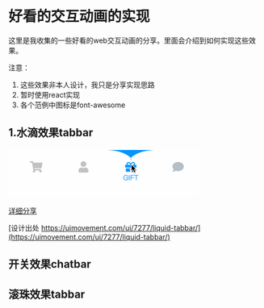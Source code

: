 # 好看的交互动画的实现

这里是我收集的一些好看的web交互动画的分享。里面会介绍到如何实现这些效果。

注意：
  1. 这些效果非本人设计，我只是分享实现思路
  2. 暂时使用react实现
  3. 各个范例中图标是font-awesome

## 1.水滴效果tabbar
![Image](./gifs/liquid-tabbar.gif)

[详细分享](./src/components/liquid-tabbar/README.md)

[设计出处 https://uimovement.com/ui/7277/liquid-tabbar/](https://uimovement.com/ui/7277/liquid-tabbar/)


## 开关效果chatbar

## 滚珠效果tabbar
